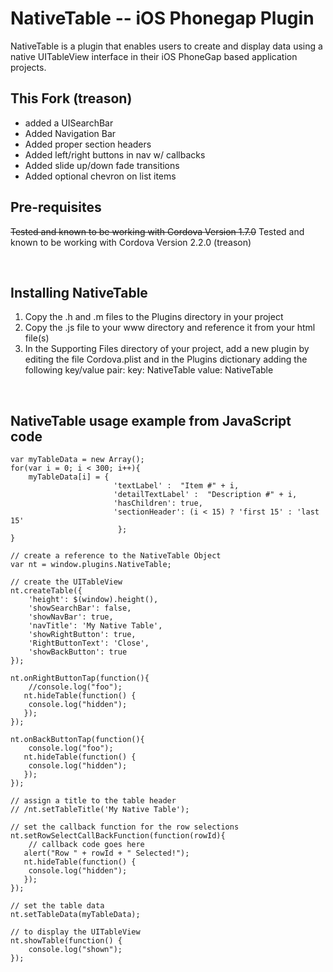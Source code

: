 NativeTable -- iOS Phonegap Plugin
=============================================================
NativeTable is a plugin that enables users to create and display data using a native UITableView interface in their iOS PhoneGap based application projects.
<br />


This Fork (treason)
-------------------------------------------------------------
- added a UISearchBar
- Added Navigation Bar
- Added proper section headers
- Added left/right buttons in nav w/ callbacks
- Added slide up/down fade transitions
- Added optional chevron on list items


Pre-requisites
-------------------------------------------------------------
~~Tested and known to be working with Cordova Version 1.7.0~~
Tested and known to be working with Cordova Version 2.2.0 (treason)

<br />


Installing NativeTable
-------------------------------------------------------------

1. Copy the .h and .m files to the Plugins directory in your project
2. Copy the .js file to your www directory and reference it from your html file(s)
3. In the Supporting Files directory of your project, add a new plugin by editing the file Cordova.plist and in the Plugins dictionary adding the following key/value pair:
   key: 	NativeTable
   value: 	NativeTable


<br />

NativeTable usage example from JavaScript code
-------------------------------------------------------------

    var myTableData = new Array();
    for(var i = 0; i < 300; i++){
        myTableData[i] = {
                           'textLabel' :  "Item #" + i,
                           'detailTextLabel' :  "Description #" + i,
                           'hasChildren': true,
                           'sectionHeader': (i < 15) ? 'first 15' : 'last 15'
                            };
    }

    // create a reference to the NativeTable Object
    var nt = window.plugins.NativeTable;

    // create the UITableView 
    nt.createTable({
        'height': $(window).height(), 
        'showSearchBar': false, 
        'showNavBar': true, 
        'navTitle': 'My Native Table',
        'showRightButton': true, 
        'RightButtonText': 'Close',
        'showBackButton': true
    });

    nt.onRightButtonTap(function(){
        //console.log("foo");
       nt.hideTable(function() {
        console.log("hidden");
       });
    });

    nt.onBackButtonTap(function(){
        console.log("foo");
       nt.hideTable(function() {
        console.log("hidden");
       });
    });

    // assign a title to the table header
    // /nt.setTableTitle('My Native Table');

    // set the callback function for the row selections
    nt.setRowSelectCallBackFunction(function(rowId){
        // callback code goes here
       alert("Row " + rowId + " Selected!");
       nt.hideTable(function() {
        console.log("hidden");
       });
    });

    // set the table data
    nt.setTableData(myTableData);

    // to display the UITableView
    nt.showTable(function() {
        console.log("shown");
    });

<br />


